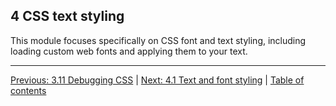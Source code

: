 ## 4 CSS text styling

This module focuses specifically on CSS font and text styling, including loading custom web fonts and applying them to your text.

---

[Previous: 3.11 Debugging CSS](/curriculum/2-core/2-styling/3-11-debugging-css.md) | [Next: 4.1 Text and font styling](/curriculum/2-core/2-styling/4-1-text-and-font-styling.md) | [Table of contents](/TOC.md)
